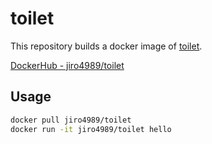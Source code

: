 # toilet

This repository builds a docker image of [toilet](https://github.com/cacalabs/toilet).

[DockerHub - jiro4989/toilet](https://cloud.docker.com/repository/docker/jiro4989/toilet)

## Usage

```bash
docker pull jiro4989/toilet
docker run -it jiro4989/toilet hello
```
